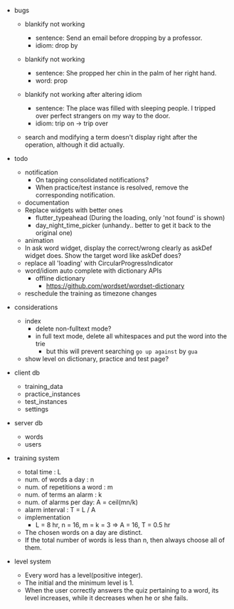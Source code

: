 - bugs
  - blankify not working
    - sentence: Send an email before dropping by a professor.
    - idiom: drop by
  
  - blankify not working
    - sentence: She propped her chin in the palm of her right hand.
    - word: prop
  
  - blankify not working after altering idiom
    - sentence: The place was filled with sleeping people. I tripped over perfect strangers on my way to the door.
    - idiom: trip on -> trip over
  - search and modifying a term doesn't display right after the operation, although it did actually.
  
- todo
  - notification
    - On tapping consolidated notifications?
    - When practice/test instance is resolved, remove the corresponding notification.
  - documentation
  - Replace widgets with better ones
    - flutter_typeahead (During the loading, only 'not found' is shown)
    - day_night_time_picker (unhandy.. better to get it back to the original one)
  - animation
  - In ask word widget, display the correct/wrong clearly as askDef widget does. Show the target word like askDef does?
  - replace all 'loading' with CircularProgressIndicator
  - word/idiom auto complete with dictionary APIs
    - offline dictionary
      - https://github.com/wordset/wordset-dictionary
  - reschedule the training as timezone changes
  
- considerations
  - index
    - delete non-fulltext mode?
    - in full text mode, delete all whitespaces and put the word into the trie
      - but this will prevent searching `go up against` by `gua`
  - show level on dictionary, practice and test page?
  
- client db
  - training_data
  - practice_instances
  - test_instances
  - settings
  
- server db
  - words
  - users
  
- training system

  - total time : L
  - num. of words a day : n
  - num. of repetitions a word : m
  - num. of terms an alarm : k
  - num. of alarms per day: A = ceil(mn/k)
  - alarm interval : T = L / A
  - implementation
    - L = 8 hr, n = 16, m = k = 3 => A = 16, T = 0.5 hr
  - The chosen words on a day are distinct.
  - If the total number of words is less than n, then always choose all of them.
  
- level system
  - Every word has a level(positive integer).
  - The initial and the minimum level is 1.
  - When the user correctly answers the quiz pertaining to a word, its level increases, while it decreases when he or she fails.
